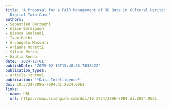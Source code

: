 ```yaml
---
title: 'A Proposal for a FAIR Management of 3D Data in Cultural Heritage: The Aldrovandi
  Digital Twin Case'
authors:
- Sebastian Barzaghi
- Alice Bordignon
- Bianca Gualandi
- Ivan Heibi
- Arcangelo Massari
- Arianna Moretti
- Silvio Peroni
- Giulia Renda
date: '2024-12-01'
publishDate: '2025-02-13T15:40:36.703842Z'
publication_types:
- article-journal
publication: '*Data Intelligence*'
doi: 10.3724/2096-7004.di.2024.0061
links:
- name: URL
  url: https://www.sciengine.com/doi/10.3724/2096-7004.di.2024.0061
---
```


